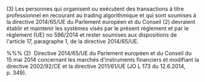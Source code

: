 (3) Les personnes qui organisent ou exécutent des transactions à titre professionnel en recourant au trading algorithmique et qui sont soumises à la directive 2014/65/UE du Parlement européen et du Conseil (2) devraient établir et maintenir les systèmes visés par le présent règlement et par le règlement (UE) no 596/2014 et rester soumises aux dispositions de l'article 17, paragraphe 1, de la directive 2014/65/UE.

%%% (2)  Directive 2014/65/UE du Parlement européen et du Conseil du 15 mai 2014 concernant les marchés d'instruments financiers et modifiant la directive 2002/92/CE et la directive 2011/61/UE (JO L 173 du 12.6.2014, p. 349).